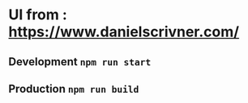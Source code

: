 # UI from : https://www.danielscrivner.com/

## Development `npm run start`
## Production `npm run build`
